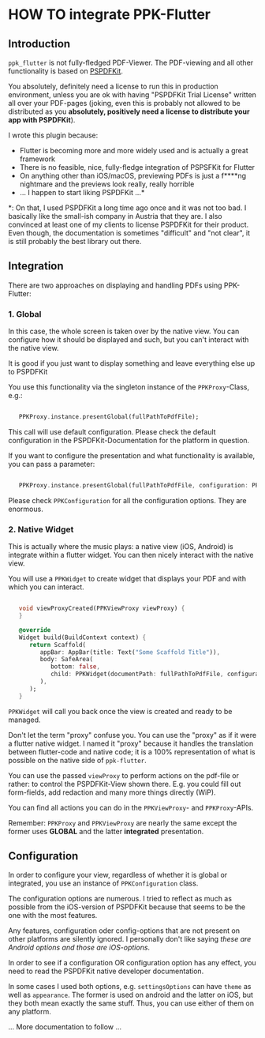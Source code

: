 # HOW TO integrate PPK-Flutter

## Introduction

`ppk_flutter` is not fully-fledged PDF-Viewer. The PDF-viewing and all other functionality is based
on [PSPDFKit](https://pspdfkit.com/).

You absolutely, definitely need a license to run this in production environment, unless you are
ok with having "PSPDFKit Trial License" written all over your PDF-pages (joking, even this is
probably not allowed to be distributed as you **absolutely, positively need a license to
distribute your app with PSPDFKit**).

I wrote this plugin because:
- Flutter is becoming more and more widely used and is actually a great framework
- There is no feasible, nice, fully-fledge integration of PSPSFKit for Flutter
- On anything other than iOS/macOS, previewing PDFs is just a f****ng nightmare and the previews look really, really horrible
- ... I happen to start liking PSPDFKit ...*


*: On that, I used PSPDFKit a long time ago once and it was not too bad. I basically like
the small-ish company in Austria that they are. I also convinced at least one of my clients
to license PSPDFKit for their product. Even though, the documentation is sometimes "difficult" and "not clear", it is still probably
the best library out there.

## Integration

There are two approaches on displaying and handling PDFs using PPK-Flutter:

### 1. Global

In this case, the whole screen is taken over by the native view. You can configure how it should be displayed and such, but you
can't interact with the native view.

It is good if you just want to display something and leave everything else up to PSPDFKit

You use this functionality via the singleton instance of the `PPKProxy`-Class, e.g.:

``` dart

   PPKProxy.instance.presentGlobal(fullPathToPdfFile);

```

This call will use default configuration. Please check the default configuration in the PSPDFKit-Documentation for the platform in
question.

If you want to configure the presentation and what functionality is available, you can pass a parameter:

``` dart

   PPKProxy.instance.presentGlobal(fullPathToPdfFile, configuration: PPKConfiguration( ... ));

```

Please check `PPKConfiguration` for all the configuration options. They are enormous.

### 2. Native Widget

This is actually where the music plays: a native view (iOS, Android) is integrate within a flutter widget. You can then nicely
interact with the native view.

You will use a `PPKWidget` to create widget that displays your PDF and with which you can interact.

``` dart

   void viewProxyCreated(PPKViewProxy viewProxy) {
   }

   @override
   Widget build(BuildContext context) {
      return Scaffold(
         appBar: AppBar(title: Text("Some Scaffold Title")),
         body: SafeArea(
            bottom: false,
            child: PPKWidget(documentPath: fullPathToPdfFile, configuration: PPKConfiguration(...), onProxyCreated: viewProxyCreated),
         ),
      );
   }
```

`PPKWidget` will call you back once the view is created and ready to be managed.

Don't let the term "proxy" confuse you. You can use the "proxy" as if it were a flutter native widget. I named it "proxy" because it
handles the translation between flutter-code and native code; it is a 100% representation of what is possible on the native side
of `ppk-flutter`.

You can use the passed `viewProxy` to perform actions on the pdf-file or rather: to control the PSPDFKit-View shown there. E.g. you
could fill out form-fields, add redaction and many more things directly (WiP).

You can find all actions you can do in the `PPKViewProxy`- and `PPKProxy`-APIs.

Remember: `PPKProxy` and `PPKViewProxy` are nearly the same except the former uses **GLOBAL** and the latter **integrated**
presentation.

## Configuration

In order to configure your view, regardless of whether it is global or integrated, you use an instance of `PPKConfiguration` class.

The configuration options are numerous. I tried to reflect as much as possible from the iOS-version of PSPDFKit because that
seems to be the one with the most features.

Any features, configuration oder  config-options that are not present on other platforms are silently ignored. I personally don't
like saying *these are Android options and those are iOS-options*.

In order to see if a configuration OR configuration option has any effect, you need to read the PSPDFKit native developer
documentation.

In some cases I used both options, e.g. `settingsOptions` can have `theme` as well as `appearance`. The former is used on
android and the latter on iOS, but they both mean exactly the same stuff. Thus, you can use either of them on any platform.

... More documentation to follow ...
